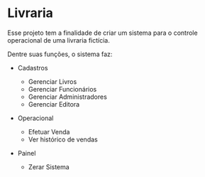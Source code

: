 # Livraria

Esse projeto tem a finalidade de criar um sistema para o controle operacional de uma livraria fictícia.

Dentre suas funções, o sistema faz:

- Cadastros
  - Gerenciar Livros
  - Gerenciar Funcionários
  - Gerenciar Administradores
  - Gerenciar Editora

- Operacional
  - Efetuar Venda
  - Ver histórico de vendas

- Painel
  - Zerar Sistema

